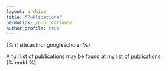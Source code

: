 ```yaml
---
layout: archive
title: "Publications"
permalink: /publications/
author_profile: true
---
```



{% if site.author.googlescholar %}
  <div class="wordwrap"> A full list of publications may be found at  <a href="https://inspirehep.net/authors/1454351">my list of publications</a>.</div>
{% endif %}





